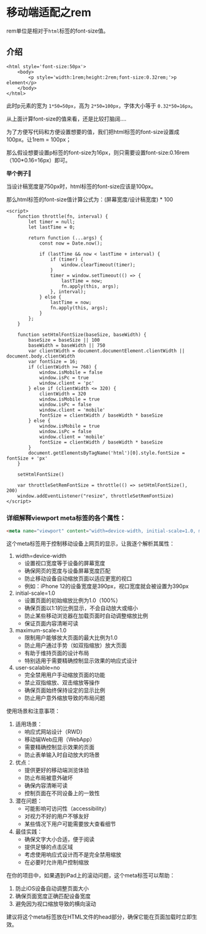 # 移动端适配之rem

rem单位是相对于`html`标签的font-size值。

## 介绍

```
<html style='font-size:50px'>
	<body>
		<p style='width:1rem;height:2rem;font-size:0.32rem;'>p element</p>
	</body>
</html>
```

此时p元素的宽为 `1*50=50px`，高为 `2*50=100px`，字体大小等于 `0.32*50=16px`。

从上面计算font-size的值来看，还是比较打脑阔....

为了方便写代码和方便设置想要的值，我们把html标签的font-size设置成100px。让1rem = 100px；

那么假设想要设置p标签的font-size为16px，则只需要设置font-size:0.16rem（100*0.16=16px）即可。

**举个例子🌰**

当设计稿宽度是750px时，html标签的font-size应该是100px。

那么html标签的font-size值计算公式为：(屏幕宽度/设计稿宽度) * 100

```
<script>
    function throttle(fn, interval) {
        let timer = null;
        let lastTime = 0;

        return function (...args) {
            const now = Date.now();

            if (lastTime && now < lastTime + interval) {
                if (timer) {
                    window.clearTimeout(timer);
                }
                timer = window.setTimeout(() => {
                    lastTime = now;
                    fn.apply(this, args);
                }, interval);
            } else {
                lastTime = now;
                fn.apply(this, args);
            }
        };
    }

    function setHtmlFontSize(baseSize, baseWidth) {
        baseSize = baseSize || 100
        baseWidth = baseWidth || 750
        var clientWidth = document.documentElement.clientWidth || document.body.clientWidth
        var fontSize = 16;
        if (clientWidth >= 768) {
            window.isMobile = false
            window.isPc = true
            window.client = 'pc'
        } else if (clientWidth <= 320) {
            clientWidth = 320
            window.isMobile = true
            window.isPc = false
            window.client = 'mobile'
            fontSize = clientWidth / baseWidth * baseSize
        } else {
            window.isMobile = true
            window.isPc = false
            window.client = 'mobile'
            fontSize = clientWidth / baseWidth * baseSize
        }
        document.getElementsByTagName('html')[0].style.fontSize = fontSize + 'px'
    }

    setHtmlFontSize()

    var throttleSetRemFontSize = throttle(() => setHtmlFontSize(), 200)
    window.addEventListener("resize", throttleSetRemFontSize)
</script>
```

### 详细解释viewport meta标签的各个属性：

```html
<meta name="viewport" content="width=device-width, initial-scale=1.0, maximum-scale=1.0, user-scalable=no">
```

这个meta标签用于控制移动设备上网页的显示，让我逐个解析其属性：

1. width=device-width
   * 设置视口宽度等于设备的屏幕宽度
   * 确保网页的宽度与设备屏幕宽度匹配
   * 防止移动设备自动缩放页面以适应更宽的视口
   * 例如：iPhone 12的设备宽度是390px，视口宽度就会被设置为390px
1. initial-scale=1.0
   * 设置页面的初始缩放比例为1.0（100%）
   * 确保页面以1:1的比例显示，不会自动放大或缩小
   * 防止某些移动浏览器在加载页面时自动调整缩放比例
   * 保证页面内容清晰可读
1. maximum-scale=1.0
   * 限制用户能够放大页面的最大比例为1.0
   * 防止用户通过手势（如双指缩放）放大页面
   * 有助于维持页面的设计布局
   * 特别适用于需要精确控制显示效果的响应式设计
1. user-scalable=no
   * 完全禁用用户手动缩放页面的功能
   * 禁止双指缩放、双击缩放等操作
   * 确保页面始终保持设定的显示比例
   * 防止用户意外缩放导致的布局问题

使用场景和注意事项：

1. 适用场景：
   * 响应式网站设计（RWD）
   * 移动端Web应用（WebApp）
   * 需要精确控制显示效果的页面
   * 防止表单输入时自动放大的场景
1. 优点：
   * 提供更好的移动端浏览体验
   * 防止布局被意外破坏
   * 确保内容清晰可读
   * 控制页面在不同设备上的一致性
1. 潜在问题：
   * 可能影响可访问性（accessibility）
   * 对视力不好的用户不够友好
   * 某些情况下用户可能需要放大查看细节
1. 最佳实践：
   * 确保文字大小合适，便于阅读
   * 提供足够的点击区域
   * 考虑使用响应式设计而不是完全禁用缩放
   * 在必要时允许用户控制缩放

在你的项目中，如果遇到iPad上的滚动问题，这个meta标签可以帮助：

1. 防止iOS设备自动调整页面大小
1. 确保页面宽度正确匹配设备宽度
1. 避免因为视口缩放导致的横向滚动

建议将这个meta标签放在HTML文件的head部分，确保它能在页面加载时立即生效。